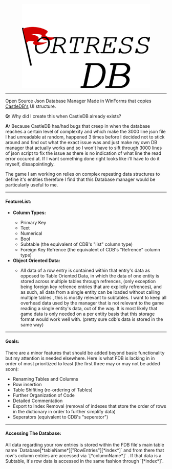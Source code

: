 

<center><img src="https://raw.githubusercontent.com/KnightNine/FortressDB/master/Images/FDB_Full_Text.png" alt="Logo" width="400" > </center>
<hr>
<p>
Open Source Json Database Manager Made in WinForms that copies <a href = "https://github.com/ncannasse/castle">CastleDB's</a> UI structure.
</p>


<p>
<b>Q:</b> Why did I create this when CastleDB already exists?
</p>
<p>
<b>A:</b> Because CastleDB has/had bugs that creep in when the database reaches a certain level of complexity and which make the 3000 line json file I had unreadable at random, happened 3 times before I decided not to stick around and find out what the exact issue was and just make my own DB manager that actually works and so I won't have to sift through 3000 lines of json script to fix the issue as there is no indication of what line the read error occured at. If I want something done right looks like i'll have to do it myself, dissapointingly.

The game I am working on relies on complex repeating data structures to define it's entities therefore I find that this Database manager would be particularly useful to me.
</p>
<hr>
<h4>FeatureList:</h4> 
<ul>
  <li><b>Column Types:</b></li>
  <ul>
    <li>Primary Key</li>
    <li>Text</li>
    <li>Numerical</li>
    <li>Bool</li>
    <li>Subtable (the equivalent of CDB's "list" column type)</li>
    <li>Foreign Key Refrence (the equivalent of CDB's "Refrence" column type)</li>
  </ul>
  <li><b>Object Oriented Data:</b></li>
  <ul>
    <li>All data of a row entry is contained within that entry's data as opposed to Table Oriented Data, in which the data of one entity is stored across multiple tables through refrences, (only exception being foreign key refrence entries that are explicily refrences), and as such, all data from a single entity can be loaded without calling multiple tables , this is mostly relevant to subtables. I want to keep all overhead data used by the manager that is not relevant to the game reading a single entity's data, out of the way. It is most likely that game data is only needed on a per entity basis that this storage format would work well with. (pretty sure cdb's data is stored in the same way)
    </li>
  </ul>
</ul> 

<hr>
<h4>Goals:</h4>
<p>
  There are a minor features that should be added beyond basic functionality but my attention is needed elsewhere. Here is what FDB is lacking in in order of most prioritized to least (the first three may or may not be added soon):
<p/>
<ul>
  <li>Renaming Tables and Columns</li>
  <li>Row insertion</li>
  <li>Table Shifiting (re-ordering of Tables)</li>
  <li>Further Organization of Code</li>
  <li>Detailed Commentation</li>
  <li>Export to Index Removal (removal of indexes that store the order of rows in the dictionary in order to further simplify data)</li>
  <li>Seperators (equivalent to CDB's "seperator")</li>
  
  
</ul>
<hr>
<h4>Accessing The Database:</h4>
<p>
All data regarding your row entries is stored within the FDB file's main table name `Database[*tableName*]["RowEntries"][*index*]` and from there that row's column entries are accessed via `[*columnName*]` . If that data is a Subtable, it's row data is accessed in the same fashion through `[*index*]`.
<p/>


